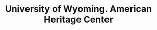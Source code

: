 ---
layout: repo
title: "University of Wyoming. American Heritage Center"
id: 18367
permalink: repos/18367/
---